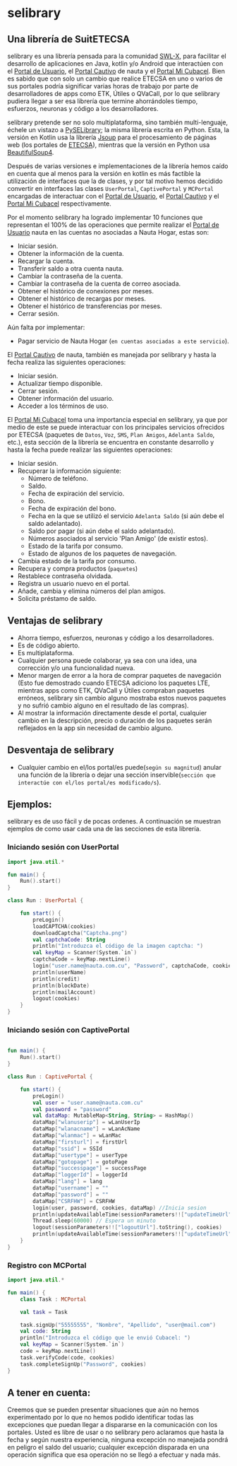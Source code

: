 selibrary
=========
## Una librería de SuitETECSA

selibrary es una librería pensada para la comunidad [SWL-X](https://swlx.info), para facilitar el desarrollo de
aplicaciones en Java, kotlin y/o Android que interactúen con el [Portal de Usuario](https://www.portal.nauta.cu/), el
[Portal Cautivo](https://secure.etecsa.net:8443/) de nauta y el [Portal Mi Cubacel](https://mi.cubacel.net). Bien es 
sabido que con solo un cambio que realice ETECSA en uno o varios de sus portales podría significar varias horas de 
trabajo por parte de desarrolladores de apps como ETK, Útiles o QVaCall, por lo que selibrary pudiera llegar a ser
esa librería que termine ahorrándoles tiempo, esfuerzos, neuronas y código a los desarrolladores.
 
selibrary pretende ser no solo multiplataforma, sino también multi-lenguaje, échele un vistazo a
[PySELibrary](https://github.com/marilasoft/PySELibrary/); la misma librería escrita en Python.
Esta, la versión en Kotlin usa la librería [Jsoup](https://jsoup.org/) para el procesamiento de páginas web (los portales
de [ETECSA](http://www.etecsa.cu)), mientras que la versión en Python usa
[BeautifulSoup4](http://www.crummy.com/software/BeautifulSoup/bs4/).

Después de varias versiones e implementaciones de la librería hemos caído en cuenta que al menos para la versión en kotlin
es más factible la utilización de interfaces que la de clases, y por tal motivo hemos decidido convertir en interfaces las
clases `UserPortal`, `CaptivePortal` y `MCPortal` encargadas de interactuar con el 
[Portal de Usuario](https://www.portal.nauta.cu/), el [Portal Cautivo](https://secure.etecsa.net:8443/) y el
[Portal Mi Cubacel](https://mi.cubacel.net) respectivamente.

Por el momento selibrary ha logrado implementar 10 funciones que representan el 100% de
las operaciones que permite realizar el [Portal de Usuario](https://www.portal.nauta.cu/) nauta en las cuentas no
asociadas a Nauta Hogar, estas son:
* Iniciar sesión.
* Obtener la información de la cuenta.
* Recargar la cuenta.
* Transferir saldo a otra cuenta nauta.
* Cambiar la contraseña de la cuenta.
* Cambiar la contraseña de la cuenta de correo asociada.
* Obtener el histórico de conexiones por meses.
* Obtener el histórico de recargas por meses.
* Obtener el histórico de transferencias por meses.
* Cerrar sesión.

Aún falta por implementar:
* Pagar servicio de Nauta Hogar (`en cuentas asociadas a este servicio`).

El [Portal Cautivo](https://secure.etecsa.net:8443/) de nauta, también es manejada por selibrary y hasta la fecha
 realiza las siguientes operaciones:
* Iniciar sesión.
* Actualizar tiempo disponible.
* Cerrar sesión.
* Obtener información del usuario.
* Acceder a los términos de uso.

El [Portal Mi Cubacel](https://mi.cubacel.net) toma una importancia especial en selibrary, ya que por medio de este
 se puede interactuar con los principales servicios ofrecidos por ETECSA (paquetes de `Datos`, `Voz`, `SMS`, 
`Plan Amigos`, `Adelanta Saldo`, etc.), esta sección de la librería se encuentra en constante desarrollo y hasta
la fecha puede realizar las siguientes operaciones:
* Iniciar sesión.
* Recuperar la información siguiente:
    * Número de teléfono.
    * Saldo.
    * Fecha de expiración del servicio.
    * Bono.
    * Fecha de expiración del bono.
    * Fecha en la que se utilizó el servicio `Adelanta Saldo` (si aún debe el saldo adelantado).
    * Saldo por pagar (si aún debe el saldo adelantado).
    * Números asociados al servicio 'Plan Amigo' (de existir estos).
    * Estado de la tarifa por consumo.
    * Estado de algunos de los paquetes de navegación.
* Cambia estado de la tarifa por consumo.
* Recupera y compra productos (`paquetes`)
* Restablece contraseña olvidada.
* Registra un usuario nuevo en el portal.
* Añade, cambia y elimina números del plan amigos.
* Solicita préstamo de saldo.

## Ventajas de selibrary

* Ahorra tiempo, esfuerzos, neuronas y código a los desarrolladores.
* Es de código abierto.
* Es multiplataforma.
* Cualquier persona puede colaborar, ya sea con una idea, una corrección y/o una funcionalidad nueva.
* Menor margen de error a la hora de comprar paquetes de navegación (Esto fue demostrado cuando ETECSA adiciono
los paquetes LTE, mientras apps como ETK, QVaCall y Útiles compraban paquetes erróneos, selibrary sin cambio
alguno mostraba estos nuevos paquetes y no sufrió cambio alguno en el resultado de las compras).
* Al mostrar la información directamente desde el portal, cualquier cambio en la descripción, precio o duración
de los paquetes serán reflejados en la app sin necesidad de cambio alguno.

## Desventaja de selibrary

* Cualquier cambio en el/los portal/es puede(`según su magnitud`) anular una función de la librería o dejar una 
sección inservible(`sección que interactúe con el/los portal/es modificado/s`).

## Ejemplos:

selibrary es de uso fácil y de pocas ordenes. A continuación se muestran ejemplos de como usar cada una de las
secciones de esta librería.

### Iniciando sesión con UserPortal

```kotlin
import java.util.*

fun main() {
    Run().start()
}

class Run : UserPortal {

    fun start() {
        preLogin()
        loadCAPTCHA(cookies)
        downloadCaptcha("Captcha.png")
        val captchaCode: String
        println("Introduzca el código de la imagen captcha: ")
        val keyMap = Scanner(System.`in`)
        captchaCode = keyMap.nextLine()
        login("user.name@nauta.com.cu", "Password", captchaCode, cookies)
        println(userName)
        println(credit)
        println(blockDate)
        println(mailAccount)
        logout(cookies)
    }
}
```

### Iniciando sesión con CaptivePortal

```kotlin

fun main() {
    Run().start()
}

class Run : CaptivePortal {

    fun start() {
        preLogin()
        val user = "user.name@nauta.com.cu"
        val password = "password"
        val dataMap: MutableMap<String, String> = HashMap()
        dataMap["wlanuserip"] = wLanUserIp
        dataMap["wlanacname"] = wLanAcName
        dataMap["wlanmac"] = wLanMac
        dataMap["firsturl"] = firstUrl
        dataMap["ssid"] = SSId
        dataMap["usertype"] = userType
        dataMap["gotopage"] = gotoPage
        dataMap["successpage"] = successPage
        dataMap["loggerId"] = loggerId
        dataMap["lang"] = lang
        dataMap["username"] = ""
        dataMap["password"] = ""
        dataMap["CSRFHW"] = CSRFHW
        login(user, password, cookies, dataMap) //Inicia sesion
        println(updateAvailableTime(sessionParameters!!["updateTimeUrl"].toString(), cookies))
        Thread.sleep(60000) // Espera un minuto
        logout(sessionParameters!!["logoutUrl"].toString(), cookies)
        println(updateAvailableTime(sessionParameters!!["updateTimeUrl"].toString(), cookies))
    }
}
```

### Registro con MCPortal

```kotlin
import java.util.*

fun main() {
    class Task : MCPortal

    val task = Task

    task.signUp("55555555", "Nombre", "Apellido", "user@mail.com")
    val code: String
    println("Introduzca el código que le envió Cubacel: ")
    val keyMap = Scanner(System.`in`)
    code = keyMap.nextLine()
    task.verifyCode(code, cookies)
    task.completeSignUp("Password", cookies)
}
```

## A tener en cuenta:

Creemos que se pueden presentar situaciones que aún no hemos experimentado por lo que no hemos podido identificar todas
las excepciones que puedan llegar a dispararse en la comunicación con los portales. Usted es libre de usar o no selibrary
pero aclaramos que hasta la fecha y según nuestra experiencia, ninguna excepción no manejada pondrá en peligro el saldo 
del usuario; cualquier excepción disparada en una operación significa que esa operación no se llegó a efectuar y nada más.
